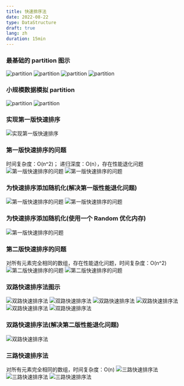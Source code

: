```yaml
---
title: 快速排序法
date: 2022-08-22
type: DataStructure
draft: true
lang: zh
duration: 15min
---
```


### 最基础的 partition 图示

![partition](/public/images/data-structure/6-1.png)
![partition](/public/images/data-structure/6-2.png)
![partition](/public/images/data-structure/6-3.png)
![partition](/public/images/data-structure/6-4.png)

### 小规模数据模拟 partition

![partition](/public/images/data-structure/6-6.png)
![partition](/public/images/data-structure/6-7.png)

### 实现第一版快速排序

![实现第一版快速排序](/public/images/data-structure/6-5.png)

### 第一版快速排序的问题

时间复杂度：O(n^2)； 递归深度：O(n），存在性能退化问题
![第一版快速排序的问题](/public/images/data-structure/6-8.png)
![第一版快速排序的问题](/public/images/data-structure/6-9.png)

### 为快速排序添加随机化(解决第一版性能退化问题)

![第一版快速排序的问题](/public/images/data-structure/6-10.png)
![第一版快速排序的问题](/public/images/data-structure/6-11.png)

### 为快速排序添加随机化(使用一个 Random 优化内存)

![第一版快速排序的问题](/public/images/data-structure/6-12.png)

### 第二版快速排序的问题

对所有元素完全相同的数组，存在性能退化问题，时间复杂度：O(n^2)
![第二版快速排序的问题](/public/images/data-structure/6-15.png)
![第二版快速排序的问题](/public/images/data-structure/6-16.png)

### 双路快速排序法图示

![双路快速排序法](/public/images/data-structure/6-13.png)
![双路快速排序法](/public/images/data-structure/6-14.png)
![双路快速排序法](/public/images/data-structure/6-17.png)
![双路快速排序法](/public/images/data-structure/6-18.png)
![双路快速排序法](/public/images/data-structure/6-19.png)
![双路快速排序法](/public/images/data-structure/6-20.png)

### 双路快速排序法(解决第二版性能退化问题)

![双路快速排序法](/public/images/data-structure/6-21.png)

### 三路快速排序法

对所有元素完全相同的数组，时间复杂度：O(n)
![三路快速排序法](/public/images/data-structure/6-22.png)
![三路快速排序法](/public/images/data-structure/6-23.png)
![三路快速排序法](/public/images/data-structure/6-24.png)

